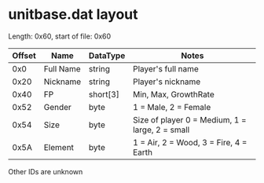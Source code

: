# unitbase.dat layout
Length: 0x60, start of file: 0x60

| Offset | Name | DataType | Notes |
| --- | --- | --- | --- |
| 0x0 | Full Name | string | Player's full name |
| 0x20 | Nickname | string | Player's nickname |
| 0x40 | FP | short[3] | Min, Max, GrowthRate |
| 0x52 | Gender | byte | 1 = Male, 2 = Female |
| 0x54 | Size | byte | Size of player 0 = Medium, 1 = large, 2 = small |
| 0x5A | Element | byte | 1 = Air, 2 = Wood, 3 = Fire, 4 = Earth |

Other IDs are unknown
